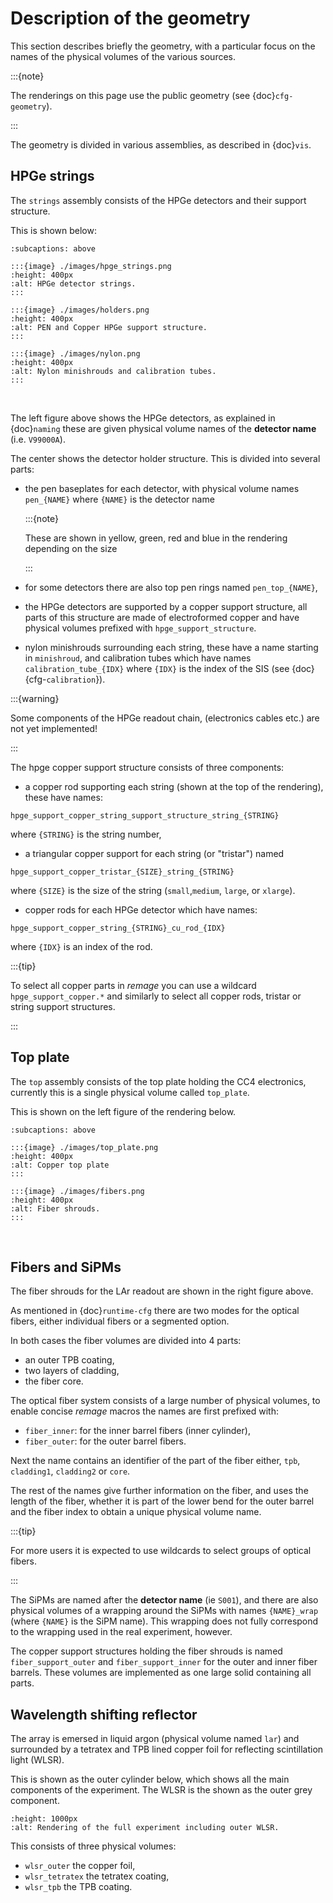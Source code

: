 # Description of the geometry

This section describes briefly the geometry, with a particular focus on the
names of the physical volumes of the various sources.

:::{note}

The renderings on this page use the public geometry (see {doc}`cfg-geometry`).

:::

The geometry is divided in various assemblies, as described in {doc}`vis`.

## HPGe strings

The `strings` assembly consists of the HPGe detectors and their support
structure.

This is shown below:

```{subfigure} ABC
:subcaptions: above

:::{image} ./images/hpge_strings.png
:height: 400px
:alt: HPGe detector strings.
:::

:::{image} ./images/holders.png
:height: 400px
:alt: PEN and Copper HPGe support structure.
:::

:::{image} ./images/nylon.png
:height: 400px
:alt: Nylon minishrouds and calibration tubes.
:::

```

&nbsp;

The left figure above shows the HPGe detectors, as explained in {doc}`naming`
these are given physical volume names of the **detector name** (i.e. `V99000A`).

The center shows the detector holder structure. This is divided into several
parts:

- the pen baseplates for each detector, with physical volume names `pen_{NAME}`
  where `{NAME}` is the detector name

  :::{note}

  These are shown in yellow, green, red and blue in the rendering depending on
  the size

  :::

- for some detectors there are also top pen rings named `pen_top_{NAME}`,
- the HPGe detectors are supported by a copper support structure, all parts of
  this structure are made of electroformed copper and have physical volumes
  prefixed with `hpge_support_structure`.
- nylon minishrouds surrounding each string, these have a name starting in
  `minishroud`, and calibration tubes which have names `calibration_tube_{IDX}`
  where `{IDX}` is the index of the SIS (see {doc}{cfg-`calibration`}).

:::{warning}

Some components of the HPGe readout chain, (electronics cables etc.) are not yet
implemented!

:::

The hpge copper support structure consists of three components:

- a copper rod supporting each string (shown at the top of the rendering), these
  have names:

```
hpge_support_copper_string_support_structure_string_{STRING}
```

where `{STRING}` is the string number,

- a triangular copper support for each string (or "tristar") named

```
hpge_support_copper_tristar_{SIZE}_string_{STRING}
```

where `{SIZE}` is the size of the string (`small`,`medium`, `large`, or
`xlarge`).

- copper rods for each HPGe detector which have names:

```
hpge_support_copper_string_{STRING}_cu_rod_{IDX}
```

where `{IDX}` is an index of the rod.

:::{tip}

To select all copper parts in _remage_ you can use a wildcard
`hpge_support_copper.*` and similarly to select all copper rods, tristar or
string support structures.

:::

## Top plate

The `top` assembly consists of the top plate holding the CC4 electronics,
currently this is a single physical volume called `top_plate`.

This is shown on the left figure of the rendering below.

```{subfigure} AB
:subcaptions: above

:::{image} ./images/top_plate.png
:height: 400px
:alt: Copper top plate
:::

:::{image} ./images/fibers.png
:height: 400px
:alt: Fiber shrouds.
:::

```

&nbsp;

## Fibers and SiPMs

The fiber shrouds for the LAr readout are shown in the right figure above.

As mentioned in {doc}`runtime-cfg` there are two modes for the optical fibers,
either individual fibers or a segmented option.

In both cases the fiber volumes are divided into 4 parts:

- an outer TPB coating,
- two layers of cladding,
- the fiber core.

The optical fiber system consists of a large number of physical volumes, to
enable concise _remage_ macros the names are first prefixed with:

- `fiber_inner`: for the inner barrel fibers (inner cylinder),
- `fiber_outer`: for the outer barrel fibers.

Next the name contains an identifier of the part of the fiber either, `tpb`,
`cladding1`, `cladding2` or `core`.

The rest of the names give further information on the fiber, and uses the length
of the fiber, whether it is part of the lower bend for the outer barrel and the
fiber index to obtain a unique physical volume name.

:::{tip}

For more users it is expected to use wildcards to select groups of optical
fibers.

:::

The SiPMs are named after the **detector name** (ie `S001`), and there are also
physical volumes of a wrapping around the SiPMs with names `{NAME}_wrap` (where
`{NAME}` is the SiPM name). This wrapping does not fully correspond to the
wrapping used in the real experiment, however.

The copper support structures holding the fiber shrouds is named
`fiber_support_outer` and `fiber_support_inner` for the outer and inner fiber
barrels. These volumes are implemented as one large solid containing all parts.

## Wavelength shifting reflector

The array is emersed in liquid argon (physical volume named `lar`) and
surrounded by a tetratex and TPB lined copper foil for reflecting scintillation
light (WLSR).

This is shown as the outer cylinder below, which shows all the main components
of the experiment. The WLSR is the shown as the outer grey component.

```{image} ./images/wlsr.png
:height: 1000px
:alt: Rendering of the full experiment including outer WLSR.
```

This consists of three physical volumes:

- `wlsr_outer` the copper foil,
- `wlsr_tetratex` the tetratex coating,
- `wlsr_tpb` the TPB coating.
